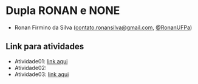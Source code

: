 # Dupla RONAN e NONE
- Ronan Firmino da Silva (contato.ronansilva@gmail.com, [@RonanUFPa](https://github.com/RonanUFPa))

## Link para atividades

- Atividade01: [link aqui](#)
- Atividade02: [](https://docs.google.com/document/d/1z7i2o5C48DcbmhXWKgzWHaZlLgnNqLvth65ATvyjhWg/edit?usp=sharing)
- Atividade03: [link aqui](#)
 

